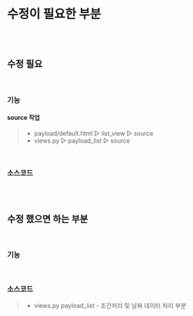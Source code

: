 # 수정이 필요한 부분
</br></br>

## 수정 필요
</br>

### 기능
#### source 작업
> * payload/default.html ▷ list_view ▷ source
> * views.py ▷ payload_list ▷ source 

</br>

### 소스코드

</br></br>


## 수정 했으면 하는 부분
</br>

### 기능

</br>

### 소스코드
> * views.py payload_list - 조건처리 및 날짜 데이터 처리 부분
